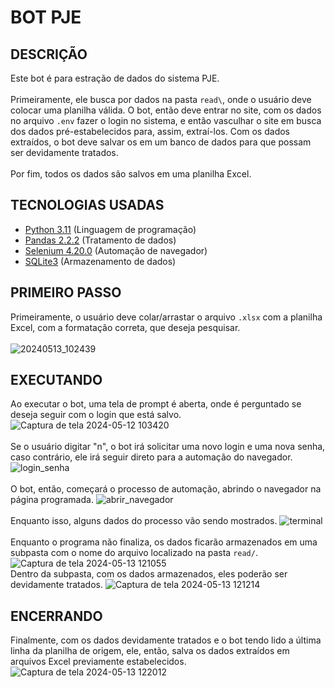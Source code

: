 # BOT PJE

## DESCRIÇÃO
Este bot é para estração de dados do sistema PJE.<br><br> Primeiramente, ele busca por dados na pasta `read\`, onde o usuário deve colocar uma planilha válida. O bot, então deve entrar no site, com os dados no arquivo `.env` fazer o login no sistema, e então vasculhar o site em busca dos dados pré-estabelecidos para, assim, extraí-los. Com os dados extraídos, o bot deve salvar os em um banco de dados para que possam ser devidamente tratados.<br><br> Por fim, todos os dados são salvos em uma planilha Excel.

## TECNOLOGIAS USADAS
- [Python 3.11](https://www.python.org/) (Linguagem de programação)
- [Pandas 2.2.2](https://pandas.pydata.org/) (Tratamento de dados)
- [Selenium 4.20.0](https://www.selenium.dev/) (Automação de navegador)
- [SQLite3](https://www.sqlite.org/) (Armazenamento de dados)

## PRIMEIRO PASSO
Primeiramente, o usuário deve colar/arrastar o arquivo `.xlsx` com a planilha Excel, com a formatação correta, que deseja pesquisar.<br><br>
![20240513_102439](https://github.com/FranciscoAlveJr/Bot-PJE/assets/65497402/4e233f32-da6a-45d4-ac87-fb9cb823c97f)

## EXECUTANDO
Ao executar o bot, uma tela de prompt é aberta, onde é perguntado se deseja seguir com o login que está salvo.
![Captura de tela 2024-05-12 103420](https://github.com/FranciscoAlveJr/Bot-PJE/assets/65497402/408c32d4-b2ba-41c7-b621-ed725f2d2814)
<br>
<br>
Se o usuário digitar "n", o bot irá solicitar uma novo login e uma nova senha, caso contrário, ele irá seguir direto para a automação do navegador.
![login_senha](https://github.com/FranciscoAlveJr/Bot-PJE/assets/65497402/a2d347dc-4d08-406e-bab0-a487a41b1e7d)
<br>
<br>
O bot, então, começará o processo de automação, abrindo o navegador na página programada.
![abrir_navegador](https://github.com/FranciscoAlveJr/Bot-PJE/assets/65497402/5a8f5349-1c32-4275-b569-d351689efca9)
<br>
<br>
Enquanto isso, alguns dados do processo vão sendo mostrados.
![terminal](https://github.com/FranciscoAlveJr/Bot-PJE/assets/65497402/bc38a514-50c5-43fd-be8e-b6a431264139)
<br>
<br>
Enquanto o programa não finaliza, os dados ficarão armazenados em uma subpasta com o nome do arquivo localizado na pasta `read/`.
![Captura de tela 2024-05-13 121055](https://github.com/FranciscoAlveJr/Bot-PJE/assets/65497402/007f7fab-4ca9-4987-a5a6-a39ebedb76f5)
<br>
Dentro da subpasta, com os dados armazenados, eles poderão ser devidamente tratados.
![Captura de tela 2024-05-13 121214](https://github.com/FranciscoAlveJr/Bot-PJE/assets/65497402/da6459a8-77ac-4355-b4a5-31e729ee6254)

## ENCERRANDO
Finalmente, com os dados devidamente tratados e o bot tendo lido a última linha da planilha de origem, ele, então, salva os dados extraídos em arquivos Excel previamente estabelecidos.
![Captura de tela 2024-05-13 122012](https://github.com/FranciscoAlveJr/Bot-PJE/assets/65497402/a5967b3e-fd72-418f-958f-41e49a3842cb)

